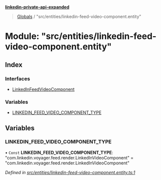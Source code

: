 **[linkedin-private-api-expanded](../README.md)**

> [Globals](../globals.md) / "src/entities/linkedin-feed-video-component.entity"

# Module: "src/entities/linkedin-feed-video-component.entity"

## Index

### Interfaces

* [LinkedInFeedVideoComponent](../interfaces/_src_entities_linkedin_feed_video_component_entity_.linkedinfeedvideocomponent.md)

### Variables

* [LINKEDIN\_FEED\_VIDEO\_COMPONENT\_TYPE](_src_entities_linkedin_feed_video_component_entity_.md#linkedin_feed_video_component_type)

## Variables

### LINKEDIN\_FEED\_VIDEO\_COMPONENT\_TYPE

• `Const` **LINKEDIN\_FEED\_VIDEO\_COMPONENT\_TYPE**: \"com.linkedin.voyager.feed.render.LinkedInVideoComponent\" = "com.linkedin.voyager.feed.render.LinkedInVideoComponent"

*Defined in [src/entities/linkedin-feed-video-component.entity.ts:1](https://github.com/khanhtranngoccva/linkedin-private-api/blob/355192d/src/entities/linkedin-feed-video-component.entity.ts#L1)*
